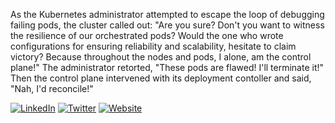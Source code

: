 As the Kubernetes administrator attempted to escape the loop of debugging failing pods, the cluster called out: "Are you sure? Don't you want to witness the resilience of our orchestrated pods? Would the one who wrote configurations for ensuring reliability and scalability, hesitate to claim victory? Because throughout the nodes and pods, I alone, am the control plane!" The administrator retorted, "These pods are flawed! I'll terminate it!" Then the control plane intervened with its deployment contoller and said, "Nah, I'd reconcile!"

[![LinkedIn](https://img.shields.io/badge/linkedin-%231E77B5.svg?&style=for-the-badge&logoColor=white)](https://www.linkedin.com/in/mdehury) [![Twitter](https://img.shields.io/badge/twitter-333333.svg?&style=for-the-badge&logoColor=white)](https://twitter.com/sloflayer) [![Website](https://img.shields.io/badge/website-587291.svg?&style=for-the-badge&logoColor=white)](https://snwzt.github.io/)
